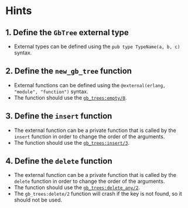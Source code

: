 # Hints

## 1. Define the `GbTree` external type

- External types can be defined using the `pub type TypeName(a, b, c)` syntax.

## 2. Define the `new_gb_tree` function

- External functions can be defined using the `@external(erlang, "module", "function")` syntax.
- The function should use the [`gb_trees:empty/0`][gb_trees_empty].

## 3. Define the `insert` function

- The external function can be a private function that is called by the `insert` function in order to change the order of the arguments.
- The function should use the [`gb_trees:insert/3`][gb_trees_insert].

## 4. Define the `delete` function

- The external function can be a private function that is called by the `delete` function in order to change the order of the arguments.
- The function should use the [`gb_trees:delete_any/2`][gb_trees_delete_any].
- The `gb_trees:delete/2` function will crash if the key is not found, so it should not be used.

[gb_trees_empty]: https://www.erlang.org/doc/man/gb_trees#empty-0
[gb_trees_insert]: https://www.erlang.org/doc/man/gb_trees#insert-3
[gb_trees_delete_any]: https://www.erlang.org/doc/man/gb_trees#delete_any-2
